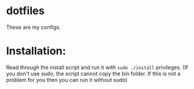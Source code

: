 # dotfiles
These are my configs.
# Installation:
Read through the install script and run it with `sudo ./install` privileges. (If you don't use sudo, the script cannot copy the bin folder. If this is not a problem for you then you can run it without sudo)